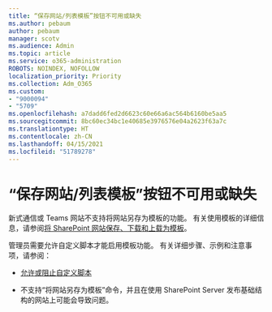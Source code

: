 ```yaml
---
title: “保存网站/列表模板”按钮不可用或缺失
ms.author: pebaum
author: pebaum
manager: scotv
ms.audience: Admin
ms.topic: article
ms.service: o365-administration
ROBOTS: NOINDEX, NOFOLLOW
localization_priority: Priority
ms.collection: Adm_O365
ms.custom:
- "9000094"
- "5709"
ms.openlocfilehash: a7dadd6fed2d6623c60e66a6ac564b6160be5aa5
ms.sourcegitcommit: 8bc60ec34bc1e40685e3976576e04a2623f63a7c
ms.translationtype: HT
ms.contentlocale: zh-CN
ms.lasthandoff: 04/15/2021
ms.locfileid: "51789278"
---
```

# <a name="save-sitelist-template-button-not-available-or-missing"></a>“保存网站/列表模板”按钮不可用或缺失

新式通信或 Teams 网站不支持将网站另存为模板的功能。 有关使用模板的详细信息，请参阅[将 SharePoint 网站保存、下载和上载为模板](https://docs.microsoft.com/sharepoint/dev/general-development/save-download-and-upload-a-sharepoint-site-as-a-template)。

管理员需要允许自定义脚本才能启用模板功能。 有关详细步骤、示例和注意事项，请参阅：

- [允许或阻止自定义脚本](https://docs.microsoft.com/sharepoint/allow-or-prevent-custom-script)

- 不支持“将网站另存为模板”命令，并且在使用 SharePoint Server 发布基础结构的网站上可能会导致问题。


